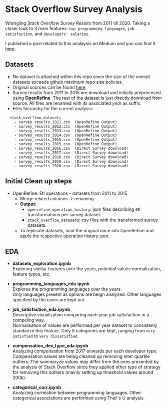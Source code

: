 # Stack Overflow Survey Analysis
Wrangling *Stack Overflow Survey Results* from 2011 till 2020. Taking a closer look to 3 main features: `top programming languages`, `job satisfaction`, and `developers' salaries`.  

I published a post related to this analaysis on Medium and you can find it [here](https://medium.com/@ismaelmasharo/10-years-of-stack-overflow-surveys-c8ff3f662b2f).

## Datasets
- No dataset is attached within this repo since the size of the overall datasets exceeds github maximum repo size policies.
- Original sources can be found [here](https://insights.stackoverflow.com/survey/)
- Survey results from 2011 to 2015 are download and initially preprocesed using **OpenRefine**. The rest of the dataset is just directly download from source. All files are renamed with its associated *year* as suffix. 
- Files hierarchy for the current analysis:

```
- stack_overflow_datasets   
    - survey_results_2011.csv  (OpenRefine Output)
    - survey_results_2012.csv  (OpenRefine Output)
    - survey_results_2013.csv  (OpenRefine Output)
    - survey_results_2014.csv  (OpenRefine Output)
    - survey_results_2015.csv  (OpenRefine Output)
    - survey_results_2015.csv  (OpenRefine Output)
    - survey_results_2016.csv  (Direct Survey download)
    - survey_results_2017.csv  (Direct Survey download)
    - survey_results_2018.csv  (Direct Survey download)
    - survey_results_2019.csv  (Direct Survey download)
    - survey_results_2020.csv  (Direct Survey download)
```


## Initial Clean up steps
- OpenRefine: Etl operations - datasets from 2011 to 2015
    - Merge related columns → renaming
    - **Output:** 
        - `openrefine_operation_history`: json files describing etl transformations per survey dataset.
        - `stack_overflow_datasets`: csv files with the transformed survey datasets.
    - To replicate datasets, load the original once into OpenRefine and apply the respective operation history json.
    

## EDA
* **datasets_exploration.ipynb**  
    Exploring similar features over the years, potential values normalization, feature types, etc.

* **programming_languages_eda.ipynb**  
    Explores the programming languages over the years.  
    Only languages present as options are beign analyzed. Other languages specified by the users are kept out.
    
* **job_satisfaction_eda.ipynb**  
    Descriptive visualization comparing each year job satisfaction in a compeling way.  
    Normalisation of values are performed per year dataset to consistenly standarize this feature. Only 5 categories are kept, ranging from `very satisfied` to `very dissatisfied`.

* **compensation_dev_type_eda.ipynb**  
    Analyzing compensation from 2017 onwards per each developer type.  
    Compensation values are being cleaned up removing inter quartile outliers. The summaryze values may differ from the ones presented by the analysis of Stack Overflow since they applied other type of strategy for removing this outliers (mainly setting up threshold values around 200k).

* **categorical_corr.ipynb**  
    Analyzing correlation between programming languages. Other categorical associations are performed using Theil's U analysis. 
